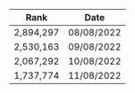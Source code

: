 
|Rank| Date |
|---------|--|
| 2,894,297   |08/08/2022|
| 2,530,163  |09/08/2022|
| 2,067,292  |10/08/2022|
| 1,737,774  |11/08/2022|

